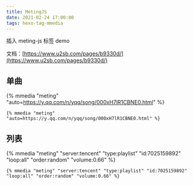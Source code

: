 ```yaml
---
title: MetingJS
date: 2021-02-24 17:00:00
tags: hexo-tag-mmedia
---
```


插入 meting-js 标签 demo

<!-- more -->

文档：[https://www.u2sb.com/pages/b9330d/](https://www.u2sb.com/pages/b9330d/)

## 单曲

{% mmedia "meting" "auto=https://y.qq.com/n/yqq/song/000xH7lR1CBNE0.html" %}

```jinja
{% mmedia "meting" "auto=https://y.qq.com/n/yqq/song/000xH7lR1CBNE0.html" %}
```

## 列表

{% mmedia "meting" "server:tencent" "type:playlist" "id:7025159892" "loop:all" "order:random" "volume:0.66" %}

```jinja
{% mmedia "meting" "server:tencent" "type:playlist" "id:7025159892" "loop:all" "order:random" "volume:0.66" %}
```
